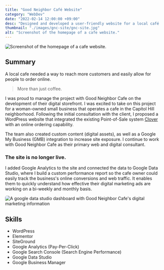 ```yaml
---
title: "Good Neighbor Café Website"
category: "WebDev"
date: "2022-02-14 12:00:00 +09:00"
desc: "Designed and developed a user-friendly website for a local café using WordPress, focusing on intuitive navigation, brand-aligned visuals, and optimized performance to enhance the café’s online presence."
thumbnail: "./images/gnc-site/gnc-site.jpg"
alt: "Screenshot of the homepage of a cafe website."
---
```


<img src="./images/gnc-site/gnc-site.jpg"
     alt="Screenshot of the homepage of a cafe website."
     style="border-radius: 5px;" />

## Summary

A local cafe needed a way to reach more customers and easily allow for people to order online.

> More than just coffee.

I was proud to manage the project with Good Neighbor Cafe on the development of their digital storefront. I was excited to take on this project for a woman-owned small business that operates a cafe in the Capitol Hill neighborhood. Following the initial consultation with the client, I proposed a WordPress website that integrated the existing Point-of-Sale system [Clover](https://www.clover.com/) with an online ordering capability.

The team also created custom content (digital assets), as well as a Google My Business (GMB) integration to increase site exposure. I continue to work with Good Neighbor Cafe as their primary web and digital consultant.

### The site is no longer live.

I added Google Analytics to the site and connected the data to Google Data Studio, where I build a custom performance report so the cafe owner could easily track the business's online conversions and web traffic. It enables them to quickly understand how effective their digital marketing ads are working on a bi-weekly and monthly basis.

<img src="./images/gnc-site/gnc-analytics.jpeg"
     alt="A google data studio dashboard with Good Neighbor Cafe's digital marketing information"
     style="border-radius: 5px;" />

## Skills

- WordPress
- Elementor
- SiteGround
- Google Analytics (Pay-Per-Click)
- Google Search Console (Search Engine Performance)
- Google Data Studio
- Google Business Manager
